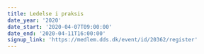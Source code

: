 ```yaml
---
title: Ledelse i praksis
date_year: '2020'
date_start: '2020-04-07T09:00:00'
date_end: '2020-04-11T16:00:00'
signup_link: 'https://medlem.dds.dk/event/id/20362/register'
---
```


